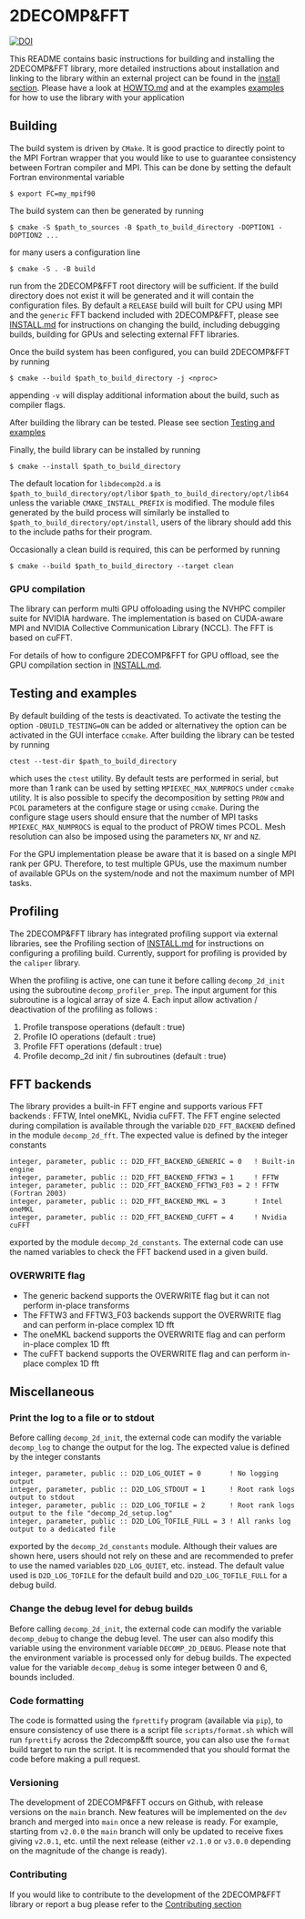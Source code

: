 # 2DECOMP&FFT

[![DOI](https://joss.theoj.org/papers/10.21105/joss.05813/status.svg)](https://doi.org/10.21105/joss.05813)

This README contains basic instructions for building and installing the 2DECOMP&FFT library, more
detailed instructions about installation and linking to the library within an external project 
can be found in the [install section](INSTALL.md).
Please have a look at [HOWTO.md](HOWTO.md) and at the examples [examples](examples/README.md) for how to use the library with your application

## Building

The build system is driven by `CMake`. It is good practice to directly point to the MPI Fortran wrapper 
that you would like to use to guarantee consistency between Fortran compiler and MPI. 
This can be done by setting the default Fortran environmental variable 
```
$ export FC=my_mpif90
```
The build system can then be generated by running
```
$ cmake -S $path_to_sources -B $path_to_build_directory -DOPTION1 -DOPTION2 ...
```
for many users a configuration line
```
$ cmake -S . -B build
```
run from the 2DECOMP&FFT root directory will be sufficient.
If the build directory does not exist it will be generated and it will contain the configuration files.
By default a ``RELEASE`` build will built for CPU using MPI and the ``generic`` FFT backend included 
with 2DECOMP&FFT, please see [INSTALL.md](INSTALL.md) for instructions on changing the build, 
including debugging builds, building for GPUs and selecting external FFT libraries.

Once the build system has been configured, you can build 2DECOMP&FFT by running
```
$ cmake --build $path_to_build_directory -j <nproc>
```
appending `-v` will display additional information about the build, such as compiler flags.

After building the library can be tested. Please see section [Testing and examples](#testing-and-examples)

Finally, the build library can be installed by running 
```
$ cmake --install $path_to_build_directory
```
The default location for `libdecomp2d.a` is `$path_to_build_directory/opt/lib`or  `$path_to_build_directory/opt/lib64` unless the variable `CMAKE_INSTALL_PREFIX` is modified.
The module files generated by the build process will similarly be installed to `$path_to_build_directory/opt/install`, users of the library should add this to the include paths for their program.

Occasionally a clean build is required, this can be performed by running
```
$ cmake --build $path_to_build_directory --target clean
```

### GPU compilation

The library can perform multi GPU offoloading using the NVHPC compiler suite for NVIDIA hardware. 
The implementation is based on CUDA-aware MPI and NVIDIA Collective Communication Library (NCCL).
The FFT is based on cuFFT.

For details of how to configure 2DECOMP&FFT for GPU offload, see the GPU compilation section in
[INSTALL.md](INSTALL.md).

## Testing and examples

By default building of the tests is deactivated. 
To activate the testing the option `-DBUILD_TESTING=ON` can be added or 
alternativey the option can be activated in the GUI interface `ccmake`.
After building the library can be tested by running
```
ctest --test-dir $path_to_build_directory
```
which uses the `ctest` utility. By default tests are performed in serial, 
but more than 1 rank can be used by setting `MPIEXEC_MAX_NUMPROCS` under `ccmake` utility.
It is also possible to specify the decomposition by setting 
`PROW` and `PCOL` parameters at the configure stage or using `ccmake`. 
During the configure stage users should ensure that the number of MPI tasks `MPIEXEC_MAX_NUMPROCS` 
is equal to the product of PROW times PCOL. 
Mesh resolution can also be imposed using the parameters `NX`, `NY` and `NZ`. 

For the GPU implementation please be aware that it is based on a single MPI rank per GPU. 
Therefore, to test multiple GPUs, use the maximum number of available GPUs 
on the system/node and not the maximum number of MPI tasks. 

## Profiling

The 2DECOMP&FFT library has integrated profiling support via external libraries, see the Profiling
section of [INSTALL.md](INSTALL.md) for instructions on configuring a profiling build.
Currently, support for profiling is provided by the `caliper` library.

When the profiling is active, one can tune it before calling `decomp_2d_init` using the subroutine
`decomp_profiler_prep`. 
The input argument for this subroutine is a logical array of size 4. 
Each input allow activation / deactivation of the profiling as follows :

1. Profile transpose operations (default : true)
2. Profile IO operations (default : true)
3. Profile FFT operations (default : true)
4. Profile decomp_2d init / fin subroutines (default : true)

## FFT backends

The library provides a built-in FFT engine and supports various FFT backends : 
FFTW, Intel oneMKL, Nvidia cuFFT. 
The FFT engine selected during compilation is available through the variable `D2D_FFT_BACKEND` 
defined in the module `decomp_2d_fft`. The expected value is defined by the integer constants
```
integer, parameter, public :: D2D_FFT_BACKEND_GENERIC = 0   ! Built-in engine
integer, parameter, public :: D2D_FFT_BACKEND_FFTW3 = 1     ! FFTW
integer, parameter, public :: D2D_FFT_BACKEND_FFTW3_F03 = 2 ! FFTW (Fortran 2003)
integer, parameter, public :: D2D_FFT_BACKEND_MKL = 3       ! Intel oneMKL
integer, parameter, public :: D2D_FFT_BACKEND_CUFFT = 4     ! Nvidia cuFFT
```
exported by the module `decomp_2d_constants`.
The external code can use the named variables to check the FFT backend used in a given build.

### OVERWRITE flag

- The generic backend supports the OVERWRITE flag but it can not perform in-place transforms
- The FFTW3 and FFTW3_F03 backends support the OVERWRITE flag and can perform in-place complex 1D fft
- The oneMKL backend supports the OVERWRITE flag and can perform in-place complex 1D fft
- The cuFFT backend supports the OVERWRITE flag and can perform in-place complex 1D fft

## Miscellaneous

### Print the log to a file or to stdout

Before calling `decomp_2d_init`, the external code can modify the variable `decomp_log` 
to change the output for the log. The expected value is defined by the integer constants
```
integer, parameter, public :: D2D_LOG_QUIET = 0       ! No logging output
integer, parameter, public :: D2D_LOG_STDOUT = 1      ! Root rank logs output to stdout
integer, parameter, public :: D2D_LOG_TOFILE = 2      ! Root rank logs output to the file "decomp_2d_setup.log"
integer, parameter, public :: D2D_LOG_TOFILE_FULL = 3 ! All ranks log output to a dedicated file
```
exported by the `decomp_2d_constants` module.
Although their values are shown here, users should not rely on these and are recommended to prefer to use the named variables `D2D_LOG_QUIET`, etc. instead.
The default value used is `D2D_LOG_TOFILE` for the default build and `D2D_LOG_TOFILE_FULL` for a debug build.

### Change the debug level for debug builds

Before calling `decomp_2d_init`, the external code can modify the variable `decomp_debug` 
to change the debug level. The user can also modify this variable using the environment 
variable `DECOMP_2D_DEBUG`. Please note that the environment variable is processed only for debug builds.
The expected value for the variable `decomp_debug` is some integer between 0 and 6, bounds included.

### Code formatting

The code is formatted using the `fprettify` program (available via `pip`), 
to ensure consistency of use there is a script file `scripts/format.sh` 
which will run `fprettify` across the 2decomp&fft source, 
you can also use the `format` build target to run the script.
It is recommended that you should format the code before making a pull request.

### Versioning

The development of 2DECOMP&FFT occurs on Github, with release versions on the `main` branch.
New features will be implemented on the `dev` branch 
and merged into `main` once a new release
is ready.
For example, starting from `v2.0.0` the `main` branch will only be updated to receive fixes giving
`v2.0.1`, etc. until the next release (either `v2.1.0` or `v3.0.0` depending on the magnitude of the
change is ready).

### Contributing

If you would like to contribute to the development of the 2DECOMP&FFT library or report a bug please refer to 
the [Contributing section](Contribute.md)
